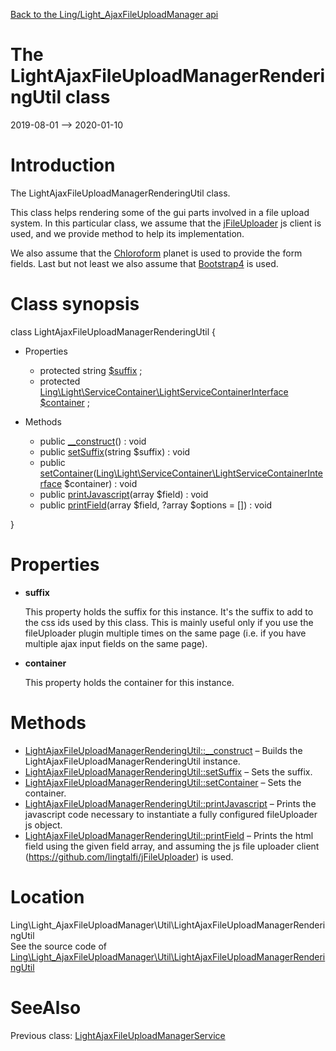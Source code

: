 [Back to the Ling/Light_AjaxFileUploadManager api](https://github.com/lingtalfi/Light_AjaxFileUploadManager/blob/master/doc/api/Ling/Light_AjaxFileUploadManager.md)



The LightAjaxFileUploadManagerRenderingUtil class
================
2019-08-01 --> 2020-01-10






Introduction
============

The LightAjaxFileUploadManagerRenderingUtil class.

This class helps rendering some of the gui parts involved in a file upload system.
In this particular class, we assume that the [jFileUploader](https://github.com/lingtalfi/jFileUploader) js client is used,
and we provide method to help its implementation.


We also assume that the [Chloroform](https://github.com/lingtalfi/Chloroform) planet is used to provide the form fields.
Last but not least we also assume that [Bootstrap4](https://getbootstrap.com/docs/4.0/getting-started/introduction/) is used.



Class synopsis
==============


class <span class="pl-k">LightAjaxFileUploadManagerRenderingUtil</span>  {

- Properties
    - protected string [$suffix](#property-suffix) ;
    - protected [Ling\Light\ServiceContainer\LightServiceContainerInterface](https://github.com/lingtalfi/Light/blob/master/doc/api/Ling/Light/ServiceContainer/LightServiceContainerInterface.md) [$container](#property-container) ;

- Methods
    - public [__construct](https://github.com/lingtalfi/Light_AjaxFileUploadManager/blob/master/doc/api/Ling/Light_AjaxFileUploadManager/Util/LightAjaxFileUploadManagerRenderingUtil/__construct.md)() : void
    - public [setSuffix](https://github.com/lingtalfi/Light_AjaxFileUploadManager/blob/master/doc/api/Ling/Light_AjaxFileUploadManager/Util/LightAjaxFileUploadManagerRenderingUtil/setSuffix.md)(string $suffix) : void
    - public [setContainer](https://github.com/lingtalfi/Light_AjaxFileUploadManager/blob/master/doc/api/Ling/Light_AjaxFileUploadManager/Util/LightAjaxFileUploadManagerRenderingUtil/setContainer.md)([Ling\Light\ServiceContainer\LightServiceContainerInterface](https://github.com/lingtalfi/Light/blob/master/doc/api/Ling/Light/ServiceContainer/LightServiceContainerInterface.md) $container) : void
    - public [printJavascript](https://github.com/lingtalfi/Light_AjaxFileUploadManager/blob/master/doc/api/Ling/Light_AjaxFileUploadManager/Util/LightAjaxFileUploadManagerRenderingUtil/printJavascript.md)(array $field) : void
    - public [printField](https://github.com/lingtalfi/Light_AjaxFileUploadManager/blob/master/doc/api/Ling/Light_AjaxFileUploadManager/Util/LightAjaxFileUploadManagerRenderingUtil/printField.md)(array $field, ?array $options = []) : void

}




Properties
=============

- <span id="property-suffix"><b>suffix</b></span>

    This property holds the suffix for this instance.
    It's the suffix to add to the css ids used by this class.
    This is mainly useful only if you use the fileUploader plugin multiple times on the same page (i.e. if you have
    multiple ajax input fields on the same page).
    
    

- <span id="property-container"><b>container</b></span>

    This property holds the container for this instance.
    
    



Methods
==============

- [LightAjaxFileUploadManagerRenderingUtil::__construct](https://github.com/lingtalfi/Light_AjaxFileUploadManager/blob/master/doc/api/Ling/Light_AjaxFileUploadManager/Util/LightAjaxFileUploadManagerRenderingUtil/__construct.md) &ndash; Builds the LightAjaxFileUploadManagerRenderingUtil instance.
- [LightAjaxFileUploadManagerRenderingUtil::setSuffix](https://github.com/lingtalfi/Light_AjaxFileUploadManager/blob/master/doc/api/Ling/Light_AjaxFileUploadManager/Util/LightAjaxFileUploadManagerRenderingUtil/setSuffix.md) &ndash; Sets the suffix.
- [LightAjaxFileUploadManagerRenderingUtil::setContainer](https://github.com/lingtalfi/Light_AjaxFileUploadManager/blob/master/doc/api/Ling/Light_AjaxFileUploadManager/Util/LightAjaxFileUploadManagerRenderingUtil/setContainer.md) &ndash; Sets the container.
- [LightAjaxFileUploadManagerRenderingUtil::printJavascript](https://github.com/lingtalfi/Light_AjaxFileUploadManager/blob/master/doc/api/Ling/Light_AjaxFileUploadManager/Util/LightAjaxFileUploadManagerRenderingUtil/printJavascript.md) &ndash; Prints the javascript code necessary to instantiate a fully configured fileUploader js object.
- [LightAjaxFileUploadManagerRenderingUtil::printField](https://github.com/lingtalfi/Light_AjaxFileUploadManager/blob/master/doc/api/Ling/Light_AjaxFileUploadManager/Util/LightAjaxFileUploadManagerRenderingUtil/printField.md) &ndash; Prints the html field using the given field array, and assuming the js file uploader client (https://github.com/lingtalfi/jFileUploader) is used.





Location
=============
Ling\Light_AjaxFileUploadManager\Util\LightAjaxFileUploadManagerRenderingUtil<br>
See the source code of [Ling\Light_AjaxFileUploadManager\Util\LightAjaxFileUploadManagerRenderingUtil](https://github.com/lingtalfi/Light_AjaxFileUploadManager/blob/master/Util/LightAjaxFileUploadManagerRenderingUtil.php)



SeeAlso
==============
Previous class: [LightAjaxFileUploadManagerService](https://github.com/lingtalfi/Light_AjaxFileUploadManager/blob/master/doc/api/Ling/Light_AjaxFileUploadManager/Service/LightAjaxFileUploadManagerService.md)<br>
